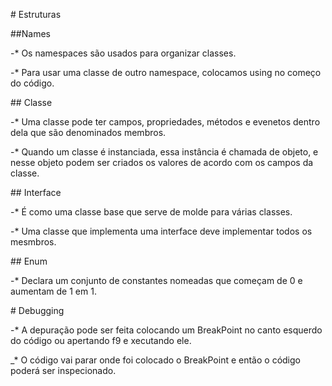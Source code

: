 ﻿\# Estruturas

##Names

-\* Os namespaces são usados para organizar classes.

-\* Para usar uma classe de outro namespace, colocamos using no começo do código.

\## Classe

-\* Uma classe pode ter campos, propriedades, métodos e evenetos dentro dela que são denominados membros.

-\* Quando um classe é instanciada, essa instância é chamada de objeto, e nesse objeto podem ser criados os valores de acordo com os campos da classe.

\## Interface

-\* É como uma classe base que serve de molde para várias classes.

-\* Uma classe que implementa uma interface deve implementar todos os mesmbros.

\## Enum

-\* Declara um conjunto de constantes nomeadas que começam de 0 e aumentam de 1 em 1.

\# Debugging

-\* A depuração pode ser feita colocando um BreakPoint no canto esquerdo do código ou apertando f9 e xecutando ele.

\_\* O código vai parar onde foi colocado o BreakPoint e então o código poderá ser inspecionado.
